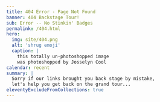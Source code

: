 ```yaml
---
title: 404 Error - Page Not Found
banner: 404 Backstage Tour!
sub: Error -- No Stinkin' Badges
permalink: /404.html
hero:
  img: site/404.png
  alt: 'shrug emoji'
  caption: |
    this totally un-photoshopped image
    was photoshopped by Josselyn Cool
calendar: recent
summary: |
  Sorry if our links brought you back stage by mistake,
  let's help you get back on the grand tour...
eleventyExcludeFromCollections: true
---
```

